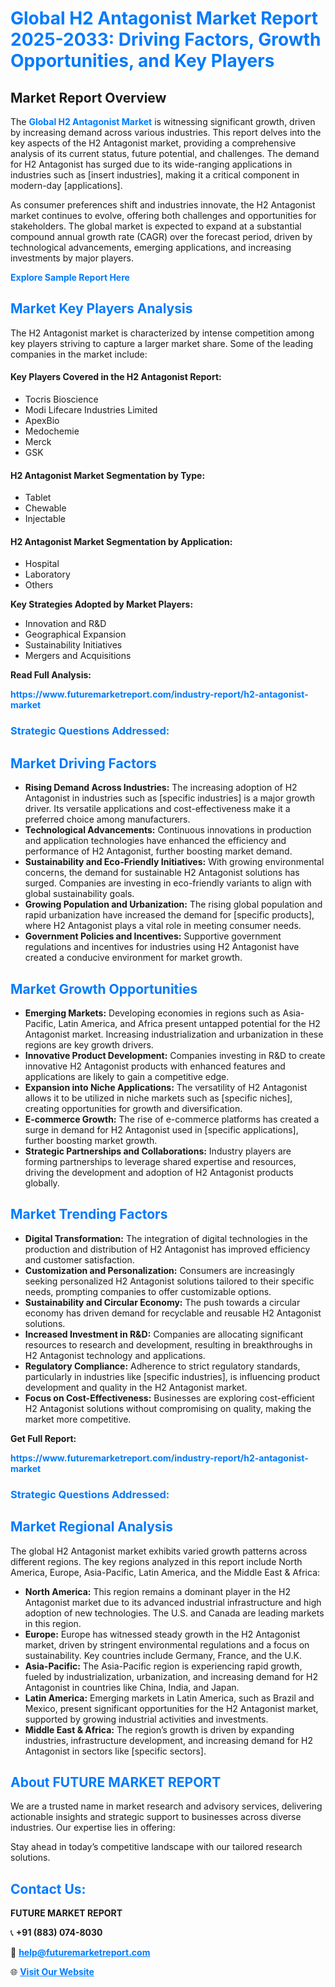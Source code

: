 <h1 style="color: #007BFF;">Global H2 Antagonist Market Report 2025-2033: Driving Factors, Growth Opportunities, and Key Players</h1>

<section id="overview">
<h2>Market Report Overview</h2>
<p>The <a href="https://www.futuremarketreport.com/industry-report/h2-antagonist-market" style="color: #007BFF; text-decoration: none;"><strong>Global H2 Antagonist Market</strong></a> is witnessing significant growth, driven by increasing demand across various industries. This report delves into the key aspects of the H2 Antagonist market, providing a comprehensive analysis of its current status, future potential, and challenges. The demand for H2 Antagonist has surged due to its wide-ranging applications in industries such as [insert industries], making it a critical component in modern-day [applications].</p>
<p>As consumer preferences shift and industries innovate, the H2 Antagonist market continues to evolve, offering both challenges and opportunities for stakeholders. The global market is expected to expand at a substantial compound annual growth rate (CAGR) over the forecast period, driven by technological advancements, emerging applications, and increasing investments by major players.</p>
</section>

<section id="overview">
<p><a href="https://www.futuremarketreport.com/request-sample/reportId=77382" style="color: #007BFF; text-decoration: none;"><strong>Explore Sample Report Here</strong></a></p>
</section>

<section id="key-players">
<h2 style="color: #007BFF;">Market Key Players Analysis</h2>
<p>The H2 Antagonist market is characterized by intense competition among key players striving to capture a larger market share. Some of the leading companies in the market include:</p>
<h4>Key Players Covered in the H2 Antagonist Report:</h4>
<ul><li>Tocris Bioscience</li><li>Modi Lifecare Industries Limited</li><li>ApexBio</li><li>Medochemie</li><li>Merck</li><li>GSK</li></ul>
<h4>H2 Antagonist Market Segmentation by Type:</h4>
<ul><li>Tablet</li><li>Chewable</li><li>Injectable</li></ul>

<h4>H2 Antagonist Market Segmentation by Application:</h4>
<ul><li>Hospital</li><li>Laboratory</li><li>Others</li></ul>
<p><strong>Key Strategies Adopted by Market Players:</strong></p>
<ul>
<li>Innovation and R&D</li>
<li>Geographical Expansion</li>
<li>Sustainability Initiatives</li>
<li>Mergers and Acquisitions</li>
</ul>
</section>

<section>
<p><strong>Read Full Analysis: </strong></p><a href="https://www.futuremarketreport.com/industry-report/h2-antagonist-market" style="color: #007BFF; text-decoration: none;"><strong>https://www.futuremarketreport.com/industry-report/h2-antagonist-market</strong></a>
<h3 style="color: #007BFF;">Strategic Questions Addressed:</h3>
</section>

<section id="driving-factors">
<h2 style="color: #007BFF;">Market Driving Factors</h2>
<ul>
<li><strong>Rising Demand Across Industries:</strong> The increasing adoption of H2 Antagonist in industries such as [specific industries] is a major growth driver. Its versatile applications and cost-effectiveness make it a preferred choice among manufacturers.</li>
<li><strong>Technological Advancements:</strong> Continuous innovations in production and application technologies have enhanced the efficiency and performance of H2 Antagonist, further boosting market demand.</li>
<li><strong>Sustainability and Eco-Friendly Initiatives:</strong> With growing environmental concerns, the demand for sustainable H2 Antagonist solutions has surged. Companies are investing in eco-friendly variants to align with global sustainability goals.</li>
<li><strong>Growing Population and Urbanization:</strong> The rising global population and rapid urbanization have increased the demand for [specific products], where H2 Antagonist plays a vital role in meeting consumer needs.</li>
<li><strong>Government Policies and Incentives:</strong> Supportive government regulations and incentives for industries using H2 Antagonist have created a conducive environment for market growth.</li>
</ul>
</section>

<section id="growth-opportunities">
<h2 style="color: #007BFF;">Market Growth Opportunities</h2>
<ul>
<li><strong>Emerging Markets:</strong> Developing economies in regions such as Asia-Pacific, Latin America, and Africa present untapped potential for the H2 Antagonist market. Increasing industrialization and urbanization in these regions are key growth drivers.</li>
<li><strong>Innovative Product Development:</strong> Companies investing in R&D to create innovative H2 Antagonist products with enhanced features and applications are likely to gain a competitive edge.</li>
<li><strong>Expansion into Niche Applications:</strong> The versatility of H2 Antagonist allows it to be utilized in niche markets such as [specific niches], creating opportunities for growth and diversification.</li>
<li><strong>E-commerce Growth:</strong> The rise of e-commerce platforms has created a surge in demand for H2 Antagonist used in [specific applications], further boosting market growth.</li>
<li><strong>Strategic Partnerships and Collaborations:</strong> Industry players are forming partnerships to leverage shared expertise and resources, driving the development and adoption of H2 Antagonist products globally.</li>
</ul>
</section>

<section id="trending-factors">
<h2 style="color: #007BFF;">Market Trending Factors</h2>
<ul>
<li><strong>Digital Transformation:</strong> The integration of digital technologies in the production and distribution of H2 Antagonist has improved efficiency and customer satisfaction.</li>
<li><strong>Customization and Personalization:</strong> Consumers are increasingly seeking personalized H2 Antagonist solutions tailored to their specific needs, prompting companies to offer customizable options.</li>
<li><strong>Sustainability and Circular Economy:</strong> The push towards a circular economy has driven demand for recyclable and reusable H2 Antagonist solutions.</li>
<li><strong>Increased Investment in R&D:</strong> Companies are allocating significant resources to research and development, resulting in breakthroughs in H2 Antagonist technology and applications.</li>
<li><strong>Regulatory Compliance:</strong> Adherence to strict regulatory standards, particularly in industries like [specific industries], is influencing product development and quality in the H2 Antagonist market.</li>
<li><strong>Focus on Cost-Effectiveness:</strong> Businesses are exploring cost-efficient H2 Antagonist solutions without compromising on quality, making the market more competitive.</li>
</ul>
</section>

<section>
<p><strong>Get Full Report: </strong></p><a href="https://www.futuremarketreport.com/industry-report/h2-antagonist-market" style="color: #007BFF; text-decoration: none;"><strong>https://www.futuremarketreport.com/industry-report/h2-antagonist-market</strong></a>
<h3 style="color: #007BFF;">Strategic Questions Addressed:</h3>
</section>


<section id="regional-analysis">
<h2 style="color: #007BFF;">Market Regional Analysis</h2>
<p>The global H2 Antagonist market exhibits varied growth patterns across different regions. The key regions analyzed in this report include North America, Europe, Asia-Pacific, Latin America, and the Middle East & Africa:</p>
<ul>
<li><strong>North America:</strong> This region remains a dominant player in the H2 Antagonist market due to its advanced industrial infrastructure and high adoption of new technologies. The U.S. and Canada are leading markets in this region.</li>
<li><strong>Europe:</strong> Europe has witnessed steady growth in the H2 Antagonist market, driven by stringent environmental regulations and a focus on sustainability. Key countries include Germany, France, and the U.K.</li>
<li><strong>Asia-Pacific:</strong> The Asia-Pacific region is experiencing rapid growth, fueled by industrialization, urbanization, and increasing demand for H2 Antagonist in countries like China, India, and Japan.</li>
<li><strong>Latin America:</strong> Emerging markets in Latin America, such as Brazil and Mexico, present significant opportunities for the H2 Antagonist market, supported by growing industrial activities and investments.</li>
<li><strong>Middle East & Africa:</strong> The region’s growth is driven by expanding industries, infrastructure development, and increasing demand for H2 Antagonist in sectors like [specific sectors].</li>
</ul>
</section>

<footer>
<h2 style="color: #007BFF;">About FUTURE MARKET REPORT</h2>
<p>We are a trusted name in market research and advisory services, delivering actionable insights and strategic support to businesses across diverse industries. Our expertise lies in offering:</p>

<p>Stay ahead in today’s competitive landscape with our tailored research solutions.</p>

<h2 style="color: #007BFF;">Contact Us:</h2>
<p><strong>FUTURE MARKET REPORT</strong></p>
<p>📞 <strong>+91 (883) 074-8030</strong></p>
<p>📧 <strong><a href="mailto:help@futuremarketreport.com" style="color: #007BFF;">help@futuremarketreport.com</a></strong></p>
<p>🌐 <strong><a href="https://www.futuremarketreport.com/" style="color: #007BFF;">Visit Our Website</a></strong></p>
</footer>